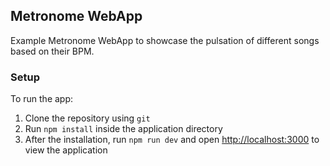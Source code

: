 ## Metronome WebApp

Example Metronome WebApp to showcase the pulsation of different songs based on their BPM.

### Setup

To run the app:

1. Clone the repository using `git`
2. Run `npm install` inside the application directory
3. After the installation, run `npm run dev` and open [http://localhost:3000](http://localhost:3000) to view the application
